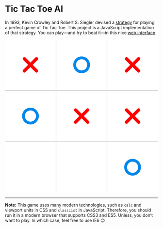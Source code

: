 # Tic Tac Toe AI

In 1993, Kevin Crowley and Robert S. Siegler devised a [strategy](http://en.wikipedia.org/wiki/Tic-tac-toe#Strategy) for playing a perfect game of Tic Tac Toe. This project is a JavaScript implementation of that strategy. You can play—and _try_ to beat it—in this nice [web interface](http://cesarfigueroa.org/tic-tac-toe/).

[![Tic Tac Toe UI](assets/images/screenshot.png)](http://cesarfigueroa.org/tic-tac-toe/)

---

**Note:** This game uses many modern technologies, such as `calc` and viewport units in CSS and `classList` in JavaScript. Therefore, you should run it in a modern browser that supports CSS3 and ES5. Unless, you don’t want to play. In which case, feel free to use IE6 :blush:
